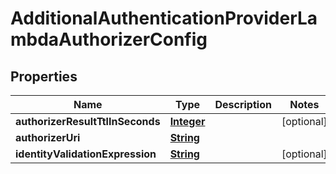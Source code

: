 

# AdditionalAuthenticationProviderLambdaAuthorizerConfig


## Properties

| Name | Type | Description | Notes |
|------------ | ------------- | ------------- | -------------|
|**authorizerResultTtlInSeconds** | [**Integer**](Integer.md) |  |  [optional] |
|**authorizerUri** | [**String**](String.md) |  |  |
|**identityValidationExpression** | [**String**](String.md) |  |  [optional] |



